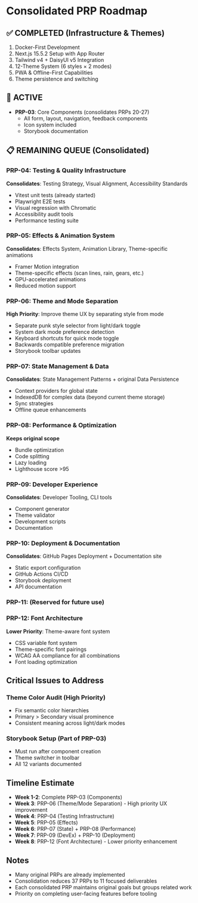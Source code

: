 # Consolidated PRP Roadmap

## ✅ COMPLETED (Infrastructure & Themes)
1. Docker-First Development 
2. Next.js 15.5.2 Setup with App Router
3. Tailwind v4 + DaisyUI v5 Integration
4. 12-Theme System (6 styles × 2 modes)
5. PWA & Offline-First Capabilities
6. Theme persistence and switching

## 🔄 ACTIVE
- **PRP-03**: Core Components (consolidates PRPs 20-27)
  - All form, layout, navigation, feedback components
  - Icon system included
  - Storybook documentation

## 📋 REMAINING QUEUE (Consolidated)

### PRP-04: Testing & Quality Infrastructure
**Consolidates**: Testing Strategy, Visual Alignment, Accessibility Standards
- Vitest unit tests (already started)
- Playwright E2E tests
- Visual regression with Chromatic
- Accessibility audit tools
- Performance testing suite

### PRP-05: Effects & Animation System
**Consolidates**: Effects System, Animation Library, Theme-specific animations
- Framer Motion integration
- Theme-specific effects (scan lines, rain, gears, etc.)
- GPU-accelerated animations
- Reduced motion support

### PRP-06: Theme and Mode Separation
**High Priority**: Improve theme UX by separating style from mode
- Separate punk style selector from light/dark toggle
- System dark mode preference detection
- Keyboard shortcuts for quick mode toggle
- Backwards compatible preference migration
- Storybook toolbar updates

### PRP-07: State Management & Data
**Consolidates**: State Management Patterns + original Data Persistence
- Context providers for global state
- IndexedDB for complex data (beyond current theme storage)
- Sync strategies
- Offline queue enhancements

### PRP-08: Performance & Optimization
**Keeps original scope**
- Bundle optimization
- Code splitting
- Lazy loading
- Lighthouse score >95

### PRP-09: Developer Experience
**Consolidates**: Developer Tooling, CLI tools
- Component generator
- Theme validator
- Development scripts
- Documentation

### PRP-10: Deployment & Documentation
**Consolidates**: GitHub Pages Deployment + Documentation site
- Static export configuration
- GitHub Actions CI/CD
- Storybook deployment
- API documentation

### PRP-11: (Reserved for future use)

### PRP-12: Font Architecture
**Lower Priority**: Theme-aware font system
- CSS variable font system
- Theme-specific font pairings
- WCAG AA compliance for all combinations
- Font loading optimization

## Critical Issues to Address

### Theme Color Audit (High Priority)
- Fix semantic color hierarchies
- Primary > Secondary visual prominence
- Consistent meaning across light/dark modes

### Storybook Setup (Part of PRP-03)
- Must run after component creation
- Theme switcher in toolbar
- All 12 variants documented

## Timeline Estimate
- **Week 1-2**: Complete PRP-03 (Components)
- **Week 3**: PRP-06 (Theme/Mode Separation) - High priority UX improvement
- **Week 4**: PRP-04 (Testing Infrastructure)
- **Week 5**: PRP-05 (Effects) 
- **Week 6**: PRP-07 (State) + PRP-08 (Performance)
- **Week 7**: PRP-09 (DevEx) + PRP-10 (Deployment)
- **Week 8**: PRP-12 (Font Architecture) - Lower priority enhancement

## Notes
- Many original PRPs are already implemented
- Consolidation reduces 37 PRPs to 11 focused deliverables
- Each consolidated PRP maintains original goals but groups related work
- Priority on completing user-facing features before tooling